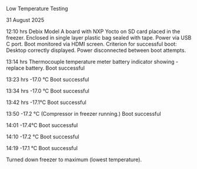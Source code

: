 Low Temperature Testing

31 August 2025

12:10 hrs
Debix Model A board with NXP Yocto on SD card placed in the freezer.
Enclosed in single layer plastic bag sealed with tape.
Power via USB C port.
Boot monitored via HDMI screen.
Criterion for successful boot: Desktop correctly displayed.
Power disconnected between boot attempts.

13:14 hrs
Thermocouple temperature meter battery indicator showing - replace battery.
Boot successful

13:23 hrs
-17.0 °C
Boot successful

13:34 hrs
-17.0 °C
Boot successful

13:42 hrs
-17.1°C
Boot successful

13:50
-17.2 °C (Compressor in freezer running.)
Boot successful

14:01
-17.4°C
Boot successful

14:10
-17.2 °C
Boot successful

14:19
-17.1 °C
Boot successful

Turned down freezer to maximum (lowest temperature).

